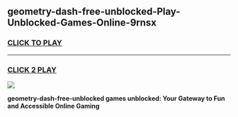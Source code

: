 
## geometry-dash-free-unblocked-Play-Unblocked-Games-Online-9rnsx
<h3>
<a href="https://premium76.site?title=geometry-dash-free-unblocked&ref=25A">CLICK TO PLAY</a></h3>
<hr>

<h3>
<a href="https://premium76.site?title=geometry-dash-free-unblocked&ref=25A">CLICK 2 PLAY</a>
  
</h3>

<a href="https://premium76.site?title=geometry-dash-free-unblocked&ref=25A"><img src="https://clearcache.store/games.png"></a>


**geometry-dash-free-unblocked games unblocked: Your Gateway to Fun and Accessible Online Gaming**

